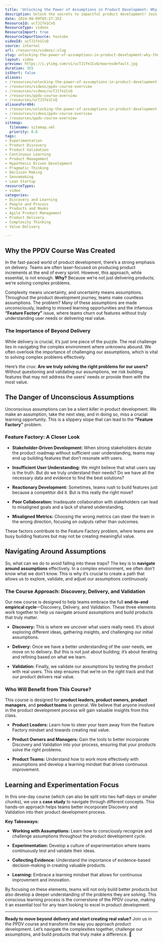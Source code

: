 ```yaml
---
title: 'Unlocking the Power of Assumptions in Product Development: Why the PPDV Course is a Game-Changer'
description: Unlock the secrets to impactful product development! Join me as I explore the importance of addressing assumptions and creating user-centred solutions.
date: 2024-08-09T05:27:35Z
ResourceId: ucTJ1fe1CvQ
ResourceType: videos
ResourceImport: true
ResourceImportSource: Youtube
videoId: ucTJ1fe1CvQ
source: internal
url: /resources/videos/:slug
slug: unlocking-the-power-of-assumptions-in-product-development-why-the-ppdv-course-is-a-game-changer
layout: video
preview: https://i.ytimg.com/vi/ucTJ1fe1CvQ/maxresdefault.jpg
duration: 355
isShort: false
aliases:
- /resources/unlocking-the-power-of-assumptions-in-product-development-why-the-ppdv-course-is-a-game-changer
- /resources/videos/ppdv-course-overview
- /resources/videos/ucTJ1fe1CvQ
- /resources/ppdv-course-overview
- /resources/ucTJ1fe1CvQ
aliasesFor404:
- /resources/unlocking-the-power-of-assumptions-in-product-development-why-the-ppdv-course-is-a-game-changer
- /resources/videos/ppdv-course-overview
- /resources/ppdv-course-overview
sitemap:
  filename: sitemap.xml
  priority: 0.6
tags:
- Experimentation
- Product Discovery
- Product Validation
- Continuous Learning
- Product Management
- Hypothesis Driven Development
- Pragmatic Thinking
- Decision Making
- Sensemaking
- Lean Startup
resourceTypes:
- video
categories:
- Discovery and Learning
- People and Process
- Products and Books
- Agile Product Management
- Product Delivery
- Complexity Thinking
- Value Delivery

---
```

## **Why the PPDV Course Was Created**

In the fast-paced world of product development, there’s a strong emphasis on delivery. Teams are often laser-focused on producing product increments at the end of every sprint. However, this approach, while essential, is not enough. **Why?** Because we’re not just delivering products; we’re solving complex problems.

Complexity means uncertainty, and uncertainty means assumptions. Throughout the product development journey, teams make countless assumptions. The problem? Many of these assumptions are made unconsciously, leading to missed learning opportunities and the infamous **“Feature Factory”** issue, where teams churn out features without truly understanding user needs or delivering real value.

### **The Importance of Beyond Delivery**

While delivery is crucial, it’s just one piece of the puzzle. The real challenge lies in navigating the complex environment where unknowns abound. We often overlook the importance of challenging our assumptions, which is vital to solving complex problems effectively.

Here’s the crux: **Are we truly solving the right problems for our users?** Without questioning and validating our assumptions, we risk building features that may not address the users' needs or provide them with the most value.

## **The Danger of Unconscious Assumptions**

Unconscious assumptions can be a silent killer in product development. We make an assumption, take the next step, and in doing so, miss a crucial learning opportunity. This is a slippery slope that can lead to the **“Feature Factory”** problem.

### **Feature Factory: A Closer Look**

- **Stakeholder-Driven Development:** When strong stakeholders dictate the product roadmap without sufficient user understanding, teams may end up building features that don’t resonate with users.

- **Insufficient User Understanding:** We might believe that what users say is the truth. But do we truly understand their needs? Do we have all the necessary data and evidence to find the best solutions?

- **Reactionary Development:** Sometimes, teams rush to build features just because a competitor did it. But is this really the right move?

- **Poor Collaboration:** Inadequate collaboration with stakeholders can lead to misaligned goals and a lack of shared understanding.

- **Misaligned Metrics:** Choosing the wrong metrics can steer the team in the wrong direction, focusing on outputs rather than outcomes.

These factors contribute to the Feature Factory problem, where teams are busy building features but may not be creating meaningful value.

## **Navigating Around Assumptions**

So, what can we do to avoid falling into these traps? The key is to **navigate around assumptions** effectively. In a complex environment, we often don’t know what we don’t know. This is why it’s crucial to create a path that allows us to explore, validate, and adjust our assumptions continuously.

### **The Course Approach: Discovery, Delivery, and Validation**

Our new course is designed to help teams embrace the full **end-to-end empirical cycle**—Discovery, Delivery, and Validation. These three elements work together to help us navigate around assumptions and build products that truly matter.

- **Discovery:** This is where we uncover what users really need. It’s about exploring different ideas, gathering insights, and challenging our initial assumptions.

- **Delivery:** Once we have a better understanding of the user needs, we move on to delivery. But this is not just about building; it’s about iterating and refining based on what we learn.

- **Validation:** Finally, we validate our assumptions by testing the product with real users. This step ensures that we’re on the right track and that our product delivers real value.

### **Who Will Benefit from This Course?**

This course is designed for **product leaders, product owners, product managers**, and **product teams** in general. We believe that anyone involved in the product development process will gain valuable insights from this class.

- **Product Leaders:** Learn how to steer your team away from the Feature Factory mindset and towards creating real value.

- **Product Owners and Managers:** Gain the tools to better incorporate Discovery and Validation into your process, ensuring that your products solve the right problems.

- **Product Teams:** Understand how to work more effectively with assumptions and develop a learning mindset that drives continuous improvement.

## **Learning and Experimentation Focus**

In this one-day course (which can also be split into two half-days or smaller chunks), we use a **case study** to navigate through different concepts. This hands-on approach helps teams better incorporate Discovery and Validation into their product development process.

**Key Takeaways:**

- **Working with Assumptions:** Learn how to consciously recognize and challenge assumptions throughout the product development cycle.

- **Experimentation:** Develop a culture of experimentation where teams continuously test and validate their ideas.

- **Collecting Evidence:** Understand the importance of evidence-based decision-making in creating valuable products.

- **Learning:** Embrace a learning mindset that allows for continuous improvement and innovation.

By focusing on these elements, teams will not only build better products but also develop a deeper understanding of the problems they are solving. This conscious learning process is the cornerstone of the PPDV course, making it an essential tool for any team looking to excel in product development.

* * *

**Ready to move beyond delivery and start creating real value?** Join us in the PPDV course and transform the way you approach product development. Let’s navigate the complexities together, challenge our assumptions, and build products that truly make a difference. 🚀
